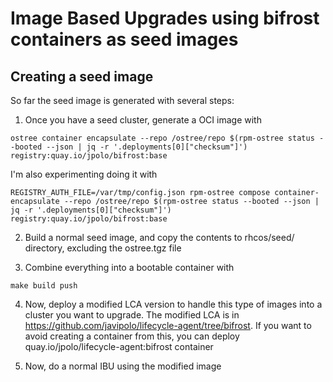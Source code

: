 # Image Based Upgrades using bifrost containers as seed images

## Creating a seed image
So far the seed image is generated with several steps:

1. Once you have a seed cluster, generate a OCI image with
```
ostree container encapsulate --repo /ostree/repo $(rpm-ostree status --booted --json | jq -r '.deployments[0]["checksum"]') registry:quay.io/jpolo/bifrost:base
```

I'm also experimenting doing it with

```
REGISTRY_AUTH_FILE=/var/tmp/config.json rpm-ostree compose container-encapsulate --repo /ostree/repo $(rpm-ostree status --booted --json | jq -r '.deployments[0]["checksum"]') registry:quay.io/jpolo/bifrost:base
```

2. Build a normal seed image, and copy the contents to rhcos/seed/ directory, excluding the ostree.tgz file

3. Combine everything into a bootable container with
```
make build push
```

4. Now, deploy a modified LCA version to handle this type of images into a cluster you want to upgrade. The modified LCA is in https://github.com/javipolo/lifecycle-agent/tree/bifrost. If you want to avoid creating a container from this, you can deploy quay.io/jpolo/lifecycle-agent:bifrost container

5. Now, do a normal IBU using the modified image
